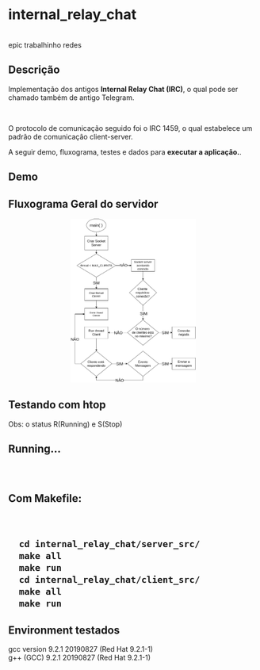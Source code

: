 <h1 style="color=red;">internal_relay_chat</h1>
</br>
epic trabalhinho redes

<h2>Descrição</h2>
<p>Implementação dos antigos <strong>Internal Relay Chat (IRC)</strong>, o qual pode ser chamado também de antigo Telegram.</p>
</br>
<p>O protocolo de comunicação seguido foi o IRC 1459, o qual estabelece um padrão de comunicação client-server.</p>
<p>A seguir demo, fluxograma, testes e dados para <strong>executar a aplicação.</strong>. 

<h2>Demo</h2>

<h2>Fluxograma Geral do servidor</h2>
<p align="center">
	<img src="/server_socket.png" width="50%" heigth="50%" alt="fluxograma_do_server"></img>
</p>
<h2>Testando com htop</h2>
<p>Obs: o status R(Running) e S(Stop)</p>

<h2>Running...<h2>
</br>
<p>Com Makefile:</p>
</br>

```
  cd internal_relay_chat/server_src/
  make all
  make run
  cd internal_relay_chat/client_src/
  make all
  make run
```

<h2>Environment testados</h2>
<p>gcc version 9.2.1 20190827 (Red Hat 9.2.1-1)</br> 
g++ (GCC) 9.2.1 20190827 (Red Hat 9.2.1-1)</br>
</p>
